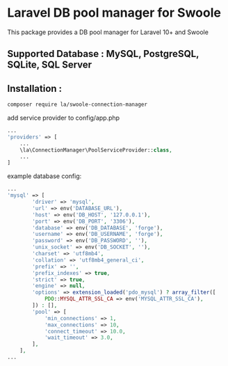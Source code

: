 # Laravel DB pool manager for Swoole
This package provides a DB pool manager for Laravel 10+ and Swoole

## Supported Database : MySQL, PostgreSQL, SQLite, SQL Server

## Installation :
```bash
composer require la/swoole-connection-manager
```


add service provider to config/app.php
```php
...
'providers' => [
    ...
    \la\ConnectionManager\PoolServiceProvider::class,
    ...
]
````
example database config:

```php
...
'mysql' => [
        'driver' => 'mysql',
        'url' => env('DATABASE_URL'),
        'host' => env('DB_HOST', '127.0.0.1'),
        'port' => env('DB_PORT', '3306'),
        'database' => env('DB_DATABASE', 'forge'),
        'username' => env('DB_USERNAME', 'forge'),
        'password' => env('DB_PASSWORD', ''),
        'unix_socket' => env('DB_SOCKET', ''),
        'charset' => 'utf8mb4',
        'collation' => 'utf8mb4_general_ci',
        'prefix' => '',
        'prefix_indexes' => true,
        'strict' => true,
        'engine' => null,
        'options' => extension_loaded('pdo_mysql') ? array_filter([
            PDO::MYSQL_ATTR_SSL_CA => env('MYSQL_ATTR_SSL_CA'),
        ]) : [],
        'pool' => [
            'min_connections' => 1,
            'max_connections' => 10,
            'connect_timeout' => 10.0,
            'wait_timeout' => 3.0,
        ],
    ],
...
```

